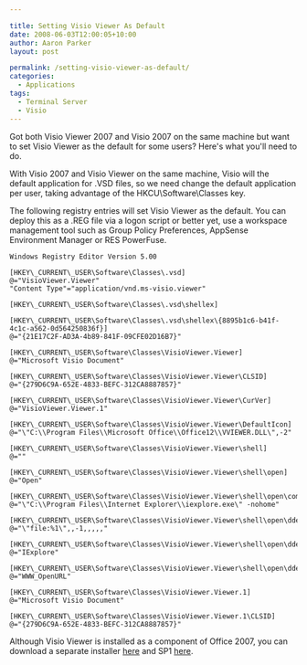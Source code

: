 ```yaml
---

title: Setting Visio Viewer As Default
date: 2008-06-03T12:00:05+10:00
author: Aaron Parker
layout: post

permalink: /setting-visio-viewer-as-default/
categories:
  - Applications
tags:
  - Terminal Server
  - Visio
---
```

Got both Visio Viewer 2007 and Visio 2007 on the same machine but want to set Visio Viewer as the default for some users? Here's what you'll need to do.

With Visio 2007 and Visio Viewer on the same machine, Visio will the default application for .VSD files, so we need change the default application per user, taking advantage of the HKCU\Software\Classes key.

The following registry entries will set Visio Viewer as the default. You can deploy this as a .REG file via a logon script or better yet, use a workspace management tool such as Group Policy Preferences, AppSense Environment Manager or RES PowerFuse.

```
Windows Registry Editor Version 5.00

[HKEY\_CURRENT\_USER\Software\Classes\.vsd]  
@="VisioViewer.Viewer"  
"Content Type"="application/vnd.ms-visio.viewer"

[HKEY\_CURRENT\_USER\Software\Classes\.vsd\shellex]

[HKEY\_CURRENT\_USER\Software\Classes\.vsd\shellex\{8895b1c6-b41f-4c1c-a562-0d564250836f}]  
@="{21E17C2F-AD3A-4b89-841F-09CFE02D16B7}"

[HKEY\_CURRENT\_USER\Software\Classes\VisioViewer.Viewer]  
@="Microsoft Visio Document"

[HKEY\_CURRENT\_USER\Software\Classes\VisioViewer.Viewer\CLSID]  
@="{279D6C9A-652E-4833-BEFC-312CA8887857}"

[HKEY\_CURRENT\_USER\Software\Classes\VisioViewer.Viewer\CurVer]  
@="VisioViewer.Viewer.1"

[HKEY\_CURRENT\_USER\Software\Classes\VisioViewer.Viewer\DefaultIcon]  
@="\"C:\\Program Files\\Microsoft Office\\Office12\\VVIEWER.DLL\",-2"

[HKEY\_CURRENT\_USER\Software\Classes\VisioViewer.Viewer\shell]  
@=""

[HKEY\_CURRENT\_USER\Software\Classes\VisioViewer.Viewer\shell\open]  
@="Open"

[HKEY\_CURRENT\_USER\Software\Classes\VisioViewer.Viewer\shell\open\command]  
@="\"C:\\Program Files\\Internet Explorer\\iexplore.exe\" -nohome"

[HKEY\_CURRENT\_USER\Software\Classes\VisioViewer.Viewer\shell\open\ddeexec]  
@="\"file:%1\",,-1,,,,,"

[HKEY\_CURRENT\_USER\Software\Classes\VisioViewer.Viewer\shell\open\ddeexec\Application]  
@="IExplore"

[HKEY\_CURRENT\_USER\Software\Classes\VisioViewer.Viewer\shell\open\ddeexec\Topic]  
@="WWW_OpenURL"

[HKEY\_CURRENT\_USER\Software\Classes\VisioViewer.Viewer.1]  
@="Microsoft Visio Document"

[HKEY\_CURRENT\_USER\Software\Classes\VisioViewer.Viewer.1\CLSID]  
@="{279D6C9A-652E-4833-BEFC-312CA8887857}"  
```

Although Visio Viewer is installed as a component of Office 2007, you can download a separate installer [here](http://www.microsoft.com/downloads/details.aspx?FamilyID=d88e4542-b174-4198-ae31-6884e9edd524&DisplayLang=en) and SP1 [here](http://www.microsoft.com/downloads/details.aspx?FamilyID=14c4de7e-d940-45ec-8d56-ec2fcdf346a5&DisplayLang=en).
